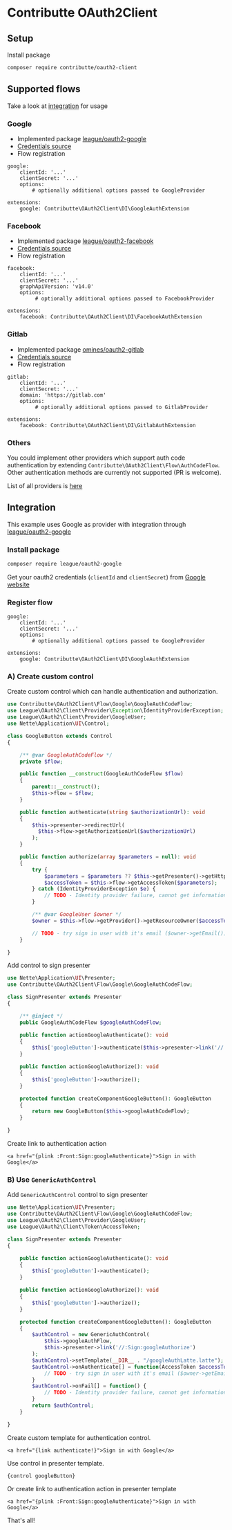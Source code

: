 # Contributte OAuth2Client

## Setup

Install package

```bash
composer require contributte/oauth2-client
```

## Supported flows

Take a look at [integration](#integration) for usage

### Google

- Implemented package [league/oauth2-google](https://github.com/thephpleague/oauth2-google)
- [Credentials source](https://developers.google.com/identity/protocols/OpenIDConnect#registeringyourapp)
- Flow registration

```neon
google:
	clientId: '...'
	clientSecret: '...'
	options:
		# optionally additional options passed to GoogleProvider

extensions:
	google: Contributte\OAuth2Client\DI\GoogleAuthExtension
```

### Facebook

- Implemented package [league/oauth2-facebook](https://github.com/thephpleague/oauth2-facebook)
- [Credentials source](https://developers.facebook.com/docs/facebook-login/overview)
- Flow registration
```neon
facebook:
	clientId: '...'
	clientSecret: '...'
	graphApiVersion: 'v14.0'
	options:
		 # optionally additional options passed to FacebookProvider

extensions:
	facebook: Contributte\OAuth2Client\DI\FacebookAuthExtension
```

### Gitlab

- Implemented package [omines/oauth2-gitlab](https://github.com/omines/oauth2-gitlab)
- [Credentials source](https://docs.gitlab.com/ee/integration/oauth_provider.html)
- Flow registration
```neon
gitlab:
	clientId: '...'
	clientSecret: '...'
	domain: 'https://gitlab.com'
	options:
		 # optionally additional options passed to GitlabProvider

extensions:
	facebook: Contributte\OAuth2Client\DI\GitlabAuthExtension
```

### Others

You could implement other providers which support auth code authentication by extending `Contributte\OAuth2Client\Flow\AuthCodeFlow`. Other authentication methods are currently not supported (PR is welcome).

List of all providers is [here](https://github.com/thephpleague/oauth2-client/blob/master/docs/providers/thirdparty.md)

## Integration

This example uses Google as provider with integration through [league/oauth2-google](https://github.com/thephpleague/oauth2-google)

### Install package

```bash
composer require league/oauth2-google
```

Get your oauth2 credentials (`clientId` and `clientSecret`) from [Google website](https://developers.google.com/identity/protocols/OpenIDConnect#registeringyourapp)

### Register flow

```neon
google:
	clientId: '...'
	clientSecret: '...'
	options:
		# optionally additional options passed to GoogleProvider

extensions:
	google: Contributte\OAuth2Client\DI\GoogleAuthExtension
```

### A) Create custom control

Create custom control which can handle authentication and authorization.

```php
use Contributte\OAuth2Client\Flow\Google\GoogleAuthCodeFlow;
use League\OAuth2\Client\Provider\Exception\IdentityProviderException;
use League\OAuth2\Client\Provider\GoogleUser;
use Nette\Application\UI\Control;

class GoogleButton extends Control
{

	/** @var GoogleAuthCodeFlow */
	private $flow;

	public function __construct(GoogleAuthCodeFlow $flow)
	{
		parent::__construct();
		$this->flow = $flow;
	}

	public function authenticate(string $authorizationUrl): void
	{
		$this->presenter->redirectUrl(
		  $this->flow->getAuthorizationUrl($authorizationUrl)
		);
	}

	public function authorize(array $parameters = null): void
	{
		try {
			$parameters = $parameters ?? $this->getPresenter()->getHttpRequest()->getQuery();
			$accessToken = $this->flow->getAccessToken($parameters);
		} catch (IdentityProviderException $e) {
			// TODO - Identity provider failure, cannot get information about user
		}

		/** @var GoogleUser $owner */
		$owner = $this->flow->getProvider()->getResourceOwner($accessToken);

		// TODO - try sign in user with it's email ($owner->getEmail())
	}

}
```

Add control to sign presenter

```php
use Nette\Application\UI\Presenter;
use Contributte\OAuth2Client\Flow\Google\GoogleAuthCodeFlow;

class SignPresenter extends Presenter
{

	/** @inject */
	public GoogleAuthCodeFlow $googleAuthCodeFlow;

	public function actionGoogleAuthenticate(): void
	{
		$this['googleButton']->authenticate($this->presenter->link('//:Sign:googleAuthorize'));
	}

	public function actionGoogleAuthorize(): void
	{
		$this['googleButton']->authorize();
	}

	protected function createComponentGoogleButton(): GoogleButton
	{
		return new GoogleButton($this->googleAuthCodeFlow);
	}

}
```

Create link to authentication action

```latte
<a href="{plink :Front:Sign:googleAuthenticate}">Sign in with Google</a>
```

### B) Use `GenericAuthControl`

Add `GenericAuthControl` control to sign presenter

```php
use Nette\Application\UI\Presenter;
use Contributte\OAuth2Client\Flow\Google\GoogleAuthCodeFlow;
use League\OAuth2\Client\Provider\GoogleUser;
use League\OAuth2\Client\Token\AccessToken;

class SignPresenter extends Presenter
{

	public function actionGoogleAuthenticate(): void
	{
		$this['googleButton']->authenticate();
	}

	public function actionGoogleAuthorize(): void
	{
		$this['googleButton']->authorize();
	}

	protected function createComponentGoogleButton(): GoogleButton
	{
		$authControl = new GenericAuthControl(
			$this->googleAuthFlow,
			$this->presenter->link('//:Sign:googleAuthorize')
		);
		$authControl->setTemplate(__DIR__ . "/googleAuthLatte.latte");
		$authControl->onAuthenticate[] = function(AccessToken $accessToken, GoogleUser $user) {
			// TODO - try sign in user with it's email ($owner->getEmail())
		}
		$authControl->onFail[] = function() {
			// TODO - Identity provider failure, cannot get information about user
		}
		return $authControl;
	}

}
```

Create custom template for authentication control.

```latte
<a href="{link authenticate!}">Sign in with Google</a>
```

Use control in presenter template.

```latte
{control googleButton}
```

Or create link to authentication action in presenter template

```latte
<a href="{plink :Front:Sign:googleAuthenticate}">Sign in with Google</a>
```

That's all!
